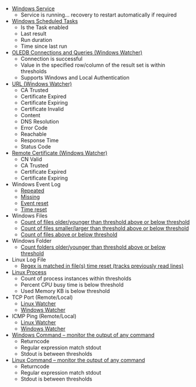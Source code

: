 * [Windows Service](.//Documentation//Monitoring%20Types/Windows%20Service%20Monitor.md)
  * Service is running… recovery to restart automatically if required
* [Windows Scheduled Tasks](.//Documentation//Monitoring%20Types/Windows%20Task%20Monitor.md)
  * Is the Task enabled
  * Last result
  * Run duration
  * Time since last run
* [OLEDB Connections and Queries (Windows Watcher)](.//Documentation//Monitoring%20Types/Windows%20OLEDB%20Monitor.md)
  * Connection is successful
  * Value in the specified row/column of the result set is within thresholds
  * Supports Windows and Local Authentication
* [URL (Windows Watcher)](.//Documentation//Monitoring%20Types/Windows%20URL%20Monitor.md)
  * CA Trusted
  * Certificate Expired
  * Certificate Expiring
  * Certificate Invalid
  * Content
  * DNS Resolution
  * Error Code
  * Reachable
  * Response Time
  * Status Code
* [Remote Certificate (Windows Watcher)](.//Documentation//Monitoring%20Types/Windows%20Remote%20Certificate%20Monitor.md)
  * CN Valid
  * CA Trusted
  * Certificate Expired
  * Certificate Expiring
* Windows Event Log
  * [Repeated](.//Documentation//Monitoring%20Types/Windows%20Event%20Log%20Repeated%20Event%20Monitor.md)
  * [Missing](.//Documentation//Monitoring%20Types/Windows%20Event%20Log%20Missing%20Event%20Monitor.md)
  * [Event reset](.//Documentation//Monitoring%20Types/Windows%20Event%20Log%20Event%20Reset%20Monitor.md)
  * [Time reset](.//Documentation//Monitoring%20Types/Windows%20Event%20Log%20Time%20Reset%20Monitor.md)
* Windows Files
  * [Count of files older/younger than threshold above or below threshold](.//Documentation//Monitoring%20Types/Windows%20File%20Age%20Count%20Monitor.md)
  * [Count of files smaller/larger than threshold above or below threshold](.//Documentation//Monitoring%20Types/Windows%20File%20Size%20Count%20Monitor.md)
  * [Count of files above or below threshold](.//Documentation//Monitoring%20Types/Windows%20File%20Count%20Monitor.md)
* Windows Folder
  * [Count folders older/younger than threshold above or below threshold](.//Documentation//Monitoring%20Types/Windows%20Folder%20Age%20Count%20Monitor.md)
* Linux Log File
  * [Regex is matched in file(s) time reset (tracks previously read lines)](.//Documentation//Monitoring%20Types/Linux%20Time%20Reset%20Log%20File%20Monitor.md)
* [Linux Process](.//Documentation//Monitoring%20Types/Linux%20Process%20Monitor.md)
  * Count of process instances within thresholds
  * Percent CPU busy time is below threshold
  * Used Memory KB is below threshold
* TCP Port (Remote/Local)
  * [Linux Watcher](.//Documentation//Monitoring%20Types/Linux%20Port%20Monitor.md)
  * [Windows Watcher](.//Documentation//Monitoring%20Types/Windows%20Port%20Monitor.md)
* ICMP Ping (Remote/Local)
  * [Linux Watcher](.//Documentation//Monitoring%20Types/Linux%20Ping%20Monitor.md)
  * [Windows Watcher](.//Documentation//Monitoring%20Types/Windows%20Ping%20Monitor.md)
* [Windows Command – monitor the output of any command](.//Documentation/Monitoring%20Types/Windows%20Command%20Monitor.md)
  * Returncode
  * Regular expression match stdout
  * Stdout is between thresholds
* [Linux Command – monitor the output of any command](.//Documentation/Monitoring%20Types/Linux%20Command%20Monitor.md)
  * Returncode
  * Regular expression match stdout
  * Stdout is between thresholds